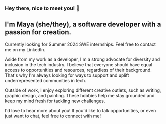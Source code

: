 ### Hey there, nice to meet you! 👋

## I'm Maya (she/they), a software developer with a passion for creation.
Currently looking for Summer 2024 SWE internships. Feel free to contact me on my LinkedIn.

Aside from my work as a developer, I'm a strong advocate for diversity and inclusion in the tech industry. I believe that everyone should have equal access to opportunities and resources, regardless of their background. That's why I'm always looking for ways to support and uplift underrepresented communities in tech.

Outside of work, I enjoy exploring different creative outlets, such as writing, graphic design, and painting. These hobbies help me stay grounded and keep my mind fresh for tackling new challenges.

I'd love to hear more about you! If you'd like to talk opportunities, or even just want to chat, feel free to connect with me!
